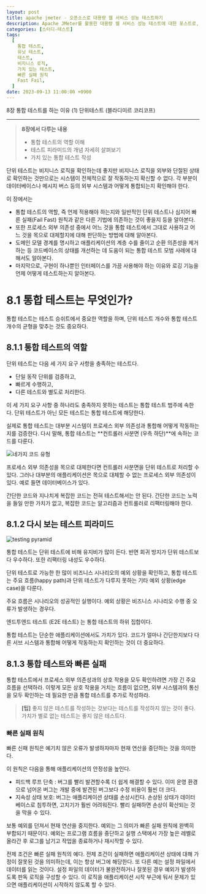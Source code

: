 ```yaml
---
layout: post
title: apache jmeter - 오픈소스로 대용량 웹 서비스 성능 테스트하기
description: Apache JMeter를 활용한 대용량 웹 서비스 성능 테스트에 대한 포스트로, 통합 테스트의 중요성과 역할, 테스트 피라미드 개념, 가치 있는 통합 테스트 작성 방법, 외부 의존성 관리 및 코드베이스 개선 모범 사례를 다룹니다. 통합 테스트는 비즈니스 로직과 외부 시스템 간의 상호작용을 검증하며, 빠른 실패 원칙을 통해 애플리케이션의 안정성을 높이는 방법을 설명합니다.
categories: [스터디-테스트]
tags:
  [
    통합 테스트,
    유닛 테스트,
    테스트,
    비지니스 로직,
    가치 있는 테스트,
    빠른 실패 원칙
    Fast Fail,
  ]
date: 2023-09-13 11:00:00 +0900
---
```


8장 통합 테스트를 하는 이유 (1)
단위테스트 (블라디미르 코리코프)

---

> **8장에서 다루는 내용**
> - 통합 테스트의 역할 이해
> - 테스트 피라미드의 개념 자세히 살펴보기
> - 가치 있는 통합 테스트 작성

단위 테스트는 비지니스 로직을 확인하는데 좋지만
비지니스 로직을 외부와 단절된 상태로 확인하는 것만으로는 시스템이 전체적으로 잘 작동하는지 확신할 수 없다.
각 부분이 데이터베이스나 메시지 버스 등의 외부 시스템과 어떻게 통합되는지 확인해야 한다.

이 장에서는
- 통합 테스트의 역할, 즉 언제 적용해야 하는지와 일반적인 단위 테스트나 심지어 빠른 실패(Fail Fast) 원칙과 같은 다른 기법에 의존하는 것이 좋을지 등을 알아본다.
- 또한 프로세스 외부 의존성 중에서 어느 것을 통합 테스트에서 그대로 사용하고 어느 것을 목으로 대체할지에 대해 판단하는 방법에 대해 알아본다.
- 도메인 모델 경계를 명시하고 애플리케이션의 계층 수를 줄이고 순환 의존성을 제거하는 등 코드베이스의 상태를 개선하는 데 도움이 되는 통합 테스트 모범 사례에 대해서도 알아본다.
- 마지막으로, 구현이 하나뿐인 인터페이스를 가끔 사용해야 하는 이유와 로깅 기능을 언제 어떻게 테스트하는지 알아본다.

# 8.1 통합 테스트는 무엇인가?
통합 테스트는 테스트 승쉬트에서 중요한 역할을 하며, 단위 테스트 개수와 통합 테스트 개수의 균형을 맞추는 것도 중요하다.

## 8.1.1 통합 테스트의 역할
단위 테스트는 다음 세 가지 요구 사항을 충족하는 테스트다.
- 단일 동작 단위를 검증하고,
- 빠르게 수행하고,
- 다른 테스트와 별도로 처리한다.

이 세 가지 요구 사항 중 하나라도 충족하지 못하는 테스트는 통합 테스트 범주에 속한다.
단위 테스트가 아닌 모든 테스트는 통합 테스트에 해당한다.

실제로 통합 테스트는 대부분 시스템이 프로세스 외부 의존성과 통합해 어떻게 작동하는지를 검증한다.
다시 말해, 통합 테스트는 **컨트롤러 사분면 (우측 하단)**에 속하는 코드를 다룬다.

![네가지 코드 유형](/assets/images/2023-09-13-8장-통합-테스트를-하는-이유-1/image1.png)

프로세스 외부 의존성을 목으로 대체한다면 컨트롤러 사분면을 단위 테스트로 처리할 수 있다.
그러나 대부분의 애플리케이션은 목으로 대체할 수 없는 프로세스 외부 의존성이 있다. 예로 들면 데이터베이스가 있다.

간단한 코드와 지나치게 복잡한 코드는 전혀 테스트해서는 안 된다.
간단한 코드는 노력을 들일 만한 가치가 없고, 복잡한 코드는 알고리즘과 컨트롤러로 리팩터링해야 한다.

## 8.1.2 다시 보는 테스트 피라미드
![testing pyramid](/assets/images/2023-09-13-8장-통합-테스트를-하는-이유-1/image2.png)

통합 테스트는 단위 테스트에 비해 유지비가 많이 든다.
반면 회귀 방지가 단위 테스트보다 우수하다. 또한 리팩터링 내성도 우수하다.

단위 테스트로 가능한 한 많이 비즈니스 시나리오의 예외 상황을 확인하고, 통합 테스트는 주요 흐름(happy path)과 단위 테스트가 다루지 못하는 기타 예외 상황(edge case)을 다룬다.

주요 흐름은 시나리오의 성공적인 실행이다.
예외 상황은 비즈니스 시나리오 수행 중 오류가 발생하는 경우다.

엔드투엔드 테스트 (E2E 테스트) 는 통합 테스트의 하위 집합이다.

통합 테스트는 단순한 애플리케이션에서도 가치가 있다. 코드가 얼마나 간단한지보다 다른 서브 시스템과 통합해 어떻게 작동하는지 확인하는 것이 더 중요하다.

## 8.1.3 통합 테스트와 빠른 실패
통합 테스트에서 프로세스 외부 의존성과의 상호 작용을 모두 확인하려면 가장 긴 주요 흐름을 선택하라. 이렇게 모든 상호 작용을 거치는 흐름이 없으면, 외부 시스템과의 통신을 모두 확인하는 데 필요한 만큼 통합 테스트를 추가로 작성하라.

> **[팁]** 좋지 않은 테스트를 작성하는 것보다는 테스트를 작성하지 않는 것이 좋다. 가치가 별로 없는 테스트는 좋지 않은 테스트다.

### 빠른 실패 원칙
빠른 신패 원칙은 예기치 않은 오류가 발생하자마자 현재 연산을 중단하는 것을 의미한다.

이 원칙은 다음을 통해 애플리케이션의 안정성을 높인다.
- 피드백 루프 단축 : 버그를 빨리 발견할수록 더 쉽게 해결할 수 있다. 이미 운영 환경으로 넘어온 버그는 개발 중에 발견된 버그보다 수정 비용이 훨씬 더 크다.
- 지속성 상태 보호: 버그는 애플리케이션 상태를 손상시킨다. 손상된 상태가 데이터베이스로 침투하면, 고치기가 훨씬 어려워진다. 빨리 실패하면 손상이 확산되는 것을 막을 수 있다.

보통 예외를 던져서 현재 연산을 중지한다. 예외는 그 의미가 빠른 실패 원칙에 완벽히 부합되기 때문이다. 예외는 프로그램 흐름을 중단하고 실행 스택에서 가장 높은 레벨로 올라간 후 로그를 남기고 작업을 종료하거나 재시작할 수 있다.

전제 조건은 빠른 실패 원칙의 예다. 전제 조건이 실패하면 애플리케이션 상태에 대해 가정이 잘못된 것을 의미하는데, 이는 항상 버그에 해당한다. 또 다른 예는 설정 파일에서 데이터를 읽는 것이다. 설정 파일의 데이터가 불완전하거나 잘못된 경우 예외가 발생하도록 판독 로직을 구성할 수 있다. 이 로직을 애플리케이션 시작 부근에 둬서 문제가 있으면 애플리케이션이 시작하지 않도록 할 수 있다.

